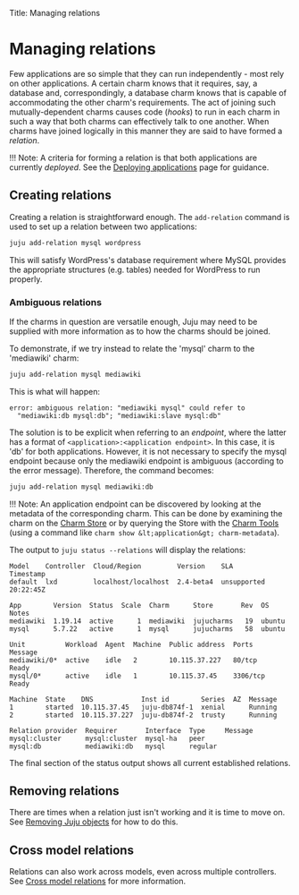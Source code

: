Title: Managing relations

# Managing relations

Few applications are so simple that they can run independently - most rely on
other applications. A certain charm knows that it requires, say, a database
and, correspondingly, a database charm knows that is capable of accommodating
the other charm's requirements. The act of joining such mutually-dependent
charms causes code (*hooks*) to run in each charm in such a way that both
charms can effectively talk to one another. When charms have joined logically
in this manner they are said to have formed a *relation*.

!!! Note:
    A criteria for forming a relation is that both applications are currently
    *deployed*. See the [Deploying applications][charms-deploying] page for
    guidance.

## Creating relations

Creating a relation is straightforward enough. The `add-relation` command is
used to set up a relation between two applications:

```bash
juju add-relation mysql wordpress
```

This will satisfy WordPress's database requirement where MySQL provides the
appropriate structures (e.g. tables) needed for WordPress to run properly.

### Ambiguous relations

If the charms in question are versatile enough, Juju may need to be supplied
with more information as to how the charms should be joined.

To demonstrate, if we try instead to relate the 'mysql' charm to the
'mediawiki' charm:

```bash
juju add-relation mysql mediawiki 
```

This is what will happen:

```no-highlight
error: ambiguous relation: "mediawiki mysql" could refer to
  "mediawiki:db mysql:db"; "mediawiki:slave mysql:db"
```

The solution is to be explicit when referring to an *endpoint*, where the
latter has a format of `<application>:<application endpoint>`. In this case, it
is 'db' for both applications. However, it is not necessary to specify the
mysql endpoint because only the mediawiki endpoint is ambiguous (according to
the error message). Therefore, the command becomes:

```bash
juju add-relation mysql mediawiki:db
```

!!! Note:
    An application endpoint can be discovered by looking at the metadata of the
    corresponding charm. This can be done by examining the charm on the
    [Charm Store][charm-store] or by querying the Store with the
    [Charm Tools][charm-tools] (using a command like
    `charm show &lt;application&gt; charm-metadata`).

The output to `juju status --relations` will display the relations:

<!-- JUJUVERSION: 2.4-beta4-xenial-amd64 -->
<!-- JUJUCOMMAND: juju status --relations -->
```no-highlight
Model    Controller  Cloud/Region         Version    SLA          Timestamp
default  lxd         localhost/localhost  2.4-beta4  unsupported  20:22:45Z

App        Version  Status  Scale  Charm      Store       Rev  OS      Notes
mediawiki  1.19.14  active      1  mediawiki  jujucharms   19  ubuntu  
mysql      5.7.22   active      1  mysql      jujucharms   58  ubuntu  

Unit          Workload  Agent  Machine  Public address  Ports     Message
mediawiki/0*  active    idle   2        10.115.37.227   80/tcp    Ready
mysql/0*      active    idle   1        10.115.37.45    3306/tcp  Ready

Machine  State    DNS            Inst id        Series  AZ  Message
1        started  10.115.37.45   juju-db874f-1  xenial      Running
2        started  10.115.37.227  juju-db874f-2  trusty      Running

Relation provider  Requirer       Interface  Type     Message
mysql:cluster      mysql:cluster  mysql-ha   peer     
mysql:db           mediawiki:db   mysql      regular
```

The final section of the status output shows all current established relations.

## Removing relations

There are times when a relation just isn't working and it is time to move on.
See [Removing Juju objects][charms-destroy] for how to do this.

## Cross model relations

Relations can also work across models, even across multiple controllers. See
[Cross model relations][models-cmr] for more information.


<!-- LINKS -->

[charms-deploying]: ./charms-deploying.md
[models-cmr]: ./models-cmr.md
[charm-tools]: ./tools-charm-tools.md
[charm-store]:  https://jujucharms.com
[charms-destroy]: ./charms-destroy.md#removing-relations

